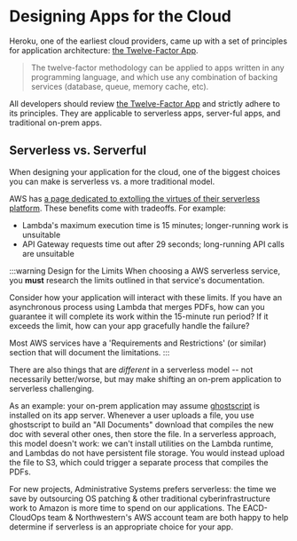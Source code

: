 # Designing Apps for the Cloud
Heroku, one of the earliest cloud providers, came up with a set of principles for application architecture: [the Twelve-Factor App](https://12factor.net/).

> The twelve-factor methodology can be applied to apps written in any programming language, and which use any combination of backing services (database, queue, memory cache, etc).

All developers should review [the Twelve-Factor App](https://12factor.net/) and strictly adhere to its principles. They are applicable to serverless apps, server-ful apps, and traditional on-prem apps.

## Serverless vs. Serverful
When designing your application for the cloud, one of the biggest choices you can make is serverless vs. a more traditional model. 

AWS has [a page dedicated to extolling the virtues of their serverless platform](https://aws.amazon.com/serverless/). These benefits come with tradeoffs. For example:

- Lambda's maximum execution time is 15 minutes; longer-running work is unsuitable
- API Gateway requests time out after 29 seconds; long-running API calls are unsuitable

:::warning Design for the Limits
When choosing a AWS serverless service, you **must** research the limits outlined in that service's documentation.

Consider how your application will interact with these limits. If you have an asynchronous process using Lambda that merges PDFs, how can you guarantee it will complete its work within the 15-minute run period? If it exceeds the limit, how can your app gracefully handle the failure?

Most AWS services have a 'Requirements and Restrictions' (or similar) section that will document the limitations.
:::

There are also things that are *different* in a serverless model -- not necessarily better/worse, but may make shifting an on-prem application to serverless challenging. 

As an example: your on-prem application may assume [ghostscript](https://www.ghostscript.com/) is installed on its app server. Whenever a user uploads a file, you use ghostscript to build an "All Documents" download that compiles the new doc with several other ones, then store the file. In a serverless approach, this model doesn't work: we can't install utilities on the Lambda runtime, and Lambdas do not have persistent file storage. You would instead upload the file to S3, which could trigger a separate process that compiles the PDFs.

For new projects, Administrative Systems prefers serverless: the time we save by outsourcing OS patching & other traditional cyberinfrastructure work to Amazon is more time to spend on our applications.
The EACD-CloudOps team & Northwestern's AWS account team are both happy to help determine if serverless is an appropriate choice for your app.